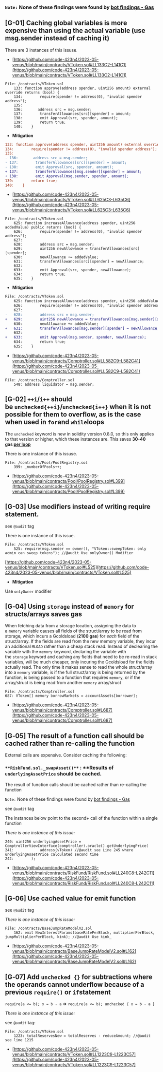 ### `Note:` None of these findings were found by [bot findings - Gas](https://gist.github.com/CloudEllie/213965a3448230f5b615e7046f9dd26d)

## ****[G-01] Caching global variables is more expensive than using the actual variable (use msg.sender instead of caching it)****

There are 3 instances of this issuse.

- [https://github.com/code-423n4/2023-05-venus/blob/main/contracts/VToken.sol#LL133C2-L141C1](https://github.com/code-423n4/2023-05-venus/blob/main/contracts/VToken.sol#LL133C2-L141C1)

```solidity
File: /contracts/VToken.sol
	133: function approve(address spender, uint256 amount) external override returns (bool) {
	134:        require(spender != address(0), "invalid spender address");
	135:
	136:       address src = msg.sender;
	137:        transferAllowances[src][spender] = amount;
	138:        emit Approval(src, spender, amount);
	139:        return true;
	140:    }
```

- **Mitigation**

```diff
133: function approve(address spender, uint256 amount) external override returns (bool) {
134:        require(spender != address(0), "invalid spender address");
135:
- 136:       address src = msg.sender;
- 137:        transferAllowances[src][spender] = amount;
- 138:        emit Approval(src, spender, amount);
+ 137:        transferAllowances[msg.sender][spender] = amount;
+ 138:        emit Approval(msg.sender, spender, amount);
139:        return true;
140:    }
```

- [https://github.com/code-423n4/2023-05-venus/blob/main/contracts/VToken.sol#LL625C3-L635C6](https://github.com/code-423n4/2023-05-venus/blob/main/contracts/VToken.sol#LL625C3-L635C6)

```solidity
File: /contracts/VToken.sol
	625: function increaseAllowance(address spender, uint256 addedValue) public returns (bool) {
	626:        require(spender != address(0), "invalid spender address");
	627:
	628:        address src = msg.sender;
	629:        uint256 newAllowance = transferAllowances[src][spender];
	630:        newAllowance += addedValue;
	631:        transferAllowances[src][spender] = newAllowance;
	632:
	633:        emit Approval(src, spender, newAllowance);
	634:        return true;
	635:    }
```

- **Mitigation**

```diff
File: /contracts/VToken.sol
	625: function increaseAllowance(address spender, uint256 addedValue) public returns (bool) {
	626:        require(spender != address(0), "invalid spender address");
	627:
-	628:        address src = msg.sender;
+	629:        uint256 newAllowance = transferAllowances[msg.sender][spender];
	630:        newAllowance += addedValue;
+	631:        transferAllowances[msg.sender][spender] = newAllowance;
	632:
+	633:        emit Approval(msg.sender, spender, newAllowance);
	634:        return true;
	635:    }
```

- [https://github.com/code-423n4/2023-05-venus/blob/main/contracts/Comptroller.sol#LL582C9-L582C41](https://github.com/code-423n4/2023-05-venus/blob/main/contracts/Comptroller.sol#LL582C9-L582C41)

```solidity
File: /contracts/Comptroller.sol
	548: address liquidator = msg.sender;
```

## [G-02] `++i`/`i++` should be `unchecked{++i}`/`unchecked{i++}` when it is not possible for them to overflow, as is the case when used in `for`and `while`loops

The `unchecked` keyword is new in solidity version 0.8.0, so this only applies to that version or higher, which these instances are. This saves **30-40 gas [per loop](https://gist.github.com/hrkrshnn/ee8fabd532058307229d65dcd5836ddc#the-increment-in-for-loop-post-condition-can-be-made-unchecked)**

There is one instance of this issuse.

```solidity
File: /contracts/Pool/PoolRegistry.sol
	399: _numberOfPools++;
```

- [https://github.com/code-423n4/2023-05-venus/blob/main/contracts/Pool/PoolRegistry.sol#L399](https://github.com/code-423n4/2023-05-venus/blob/main/contracts/Pool/PoolRegistry.sol#L399)

## [G-03] Use modifiers instead of writing require statement.

see `@audit` tag

There is one instance of this issue.

```solidity
File: /contracts/VToken.sol
	525: require(msg.sender == owner(), "VToken::sweepToken: only admin can sweep tokens"); //@audit Use onlyOwner() Modifier
```

[https://github.com/code-423n4/2023-05-venus/blob/main/contracts/VToken.sol#L525](https://github.com/code-423n4/2023-05-venus/blob/main/contracts/VToken.sol#L525)

- **Mitigation**

Use `onlyOwner` modifier

## [G‑04] Using `storage` instead of `memory` for structs/arrays saves gas

When fetching data from a storage location, assigning the data to a `memory` variable causes all fields of the struct/array to be read from storage, which incurs a Gcoldsload (**2100 gas**) for *each* field of the struct/array. If the fields are read from the new memory variable, they incur an additional `MLOAD` rather than a cheap stack read. Instead of declearing the variable with the `memory` keyword, declaring the variable with the `storage` keyword and caching any fields that need to be re-read in stack variables, will be much cheaper, only incuring the Gcoldsload for the fields actually read. The only time it makes sense to read the whole struct/array into a `memory` variable, is if the full struct/array is being returned by the function, is being passed to a function that requires `memory`, or if the array/struct is being read from another `memory` array/struct

```solidity
File: /contracts/Comptroller.sol
687: VToken[] memory borrowMarkets = accountAssets[borrower];
```

- [https://github.com/code-423n4/2023-05-venus/blob/main/contracts/Comptroller.sol#L687](https://github.com/code-423n4/2023-05-venus/blob/main/contracts/Comptroller.sol#L687)

## [G‑05] **The result of a function call should be cached rather than re-calling the function**

External calls are expensive. Consider caching the following: 

### `**RiskFund.sol._swapAsset()**` : ****Results of `underlyingAssetPrice` should be cached.**

The result of function calls should be cached rather than re-calling the function

`Note:` None of these findings were found by [bot findings - Gas](https://gist.github.com/CloudEllie/213965a3448230f5b615e7046f9dd26d)

see `@audit` tag

The instances below point to the second+ call of the function within a single function

*There is one instance of this issue:*

```solidity
240: uint256 underlyingAssetPrice = ComptrollerViewInterface(comptroller).oracle().getUnderlyingPrice(
241:            address(vToken) //@audit see Line 245 where underlyingAssetPrice calculated second time
242:        );
```

- [https://github.com/code-423n4/2023-05-venus/blob/main/contracts/RiskFund/RiskFund.sol#LL240C8-L242C11](https://github.com/code-423n4/2023-05-venus/blob/main/contracts/RiskFund/RiskFund.sol#LL240C8-L242C11)

## [G-06] Use cached value for emit function

see `@audit` tag

*There is one instance of this issue:*

```solidity
File: /contracts/BaseJumpRateModelV2.sol
	162: emit NewInterestParams(baseRatePerBlock, multiplierPerBlock, jumpMultiplierPerBlock, kink); //@audit Use kink_
```

- [https://github.com/code-423n4/2023-05-venus/blob/main/contracts/BaseJumpRateModelV2.sol#L162](https://github.com/code-423n4/2023-05-venus/blob/main/contracts/BaseJumpRateModelV2.sol#L162)

## [G‑07] Add `unchecked {}` for subtractions where the operands cannot underflow because of a previous `require()` or `if`statement

`require(a <= b); x = b - a` => `require(a <= b); unchecked { x = b - a }`

*There is one instance of this issue:*

see `@audit` tag:

```solidity
File: /contracts/VToken.sol
	1223: totalReservesNew = totalReserves - reduceAmount; //@audit see line 1215
```

- [https://github.com/code-423n4/2023-05-venus/blob/main/contracts/VToken.sol#LL1223C9-L1223C57](https://github.com/code-423n4/2023-05-venus/blob/main/contracts/VToken.sol#LL1223C9-L1223C57)